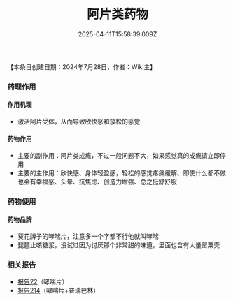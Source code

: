 ﻿---
title: 阿片类药物
description: 
published: true
date: 2025-04-11T15:58:39.009Z
tags: 
editor: markdown
dateCreated: 2025-04-12T10:05:12.112Z
---

【本条目创建日期：2024年7月28日，作者：Wiki主】
### 药理作用
#### 作用机理
- 激活阿片受体，从而导致欣快感和放松的感觉
#### 药物作用
- 主要的副作用：阿片类成瘾，不过一般问题不大，如果感觉真的成瘾请立即停用
- 主要的主作用：欣快感、身体轻盈感，轻松的感觉疼痛缓解、即使什么都不做也会有幸福感、头晕、抗焦虑、创造力增强、总之挺舒舒服
### 药物使用
#### 药物品牌
- 葵花牌子的哮喘片，注意多一个字都不行他就叫哮喘
- 琵琶止咳糖浆，没试过因为讨厌那个非常甜的味道，里面也含有大量罂粟壳
### 相关报告
- [报告22](/report/RP022/)（哮喘片）
- [报告214](/report/RP214)（哮喘片+普瑞巴林）
